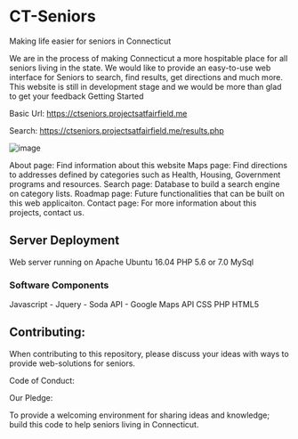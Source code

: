 # CT-Seniors
Making life easier for seniors in Connecticut

We are in the process of making Connecticut a more hospitable place for all seniors living in the state. We would like to provide an easy-to-use web interface for Seniors to search, find results, get directions and much more. This website is still in development stage and we would be more than glad to get your feedback
Getting Started

Basic Url: https://ctseniors.projectsatfairfield.me

Search: https://ctseniors.projectsatfairfield.me/results.php

![image](https://user-images.githubusercontent.com/33659326/32867735-dbb69740-ca3c-11e7-994d-4153c6776212.png)

About page: Find information about this website
Maps page: Find directions to addresses defined by categories such as Health, Housing, Government programs and resources.
Search page: Database to build a search engine on category lists.
Roadmap page: Future functionalities that can be built on this web applicaiton.
Contact page: For more information about this projects, contact us.

## Server Deployment

Web server running on Apache
Ubuntu 16.04
PHP 5.6 or 7.0
MySql

### Software Components

Javascript
    - Jquery
    - Soda API
    - Google Maps API
CSS
PHP
HTML5


## Contributing:

When contributing to this repository, please discuss your ideas with ways to provide web-solutions for seniors.

Code of Conduct:

Our Pledge:

To provide a welcoming environment for sharing ideas and knowledge; build this code to help seniors living in Connecticut.
